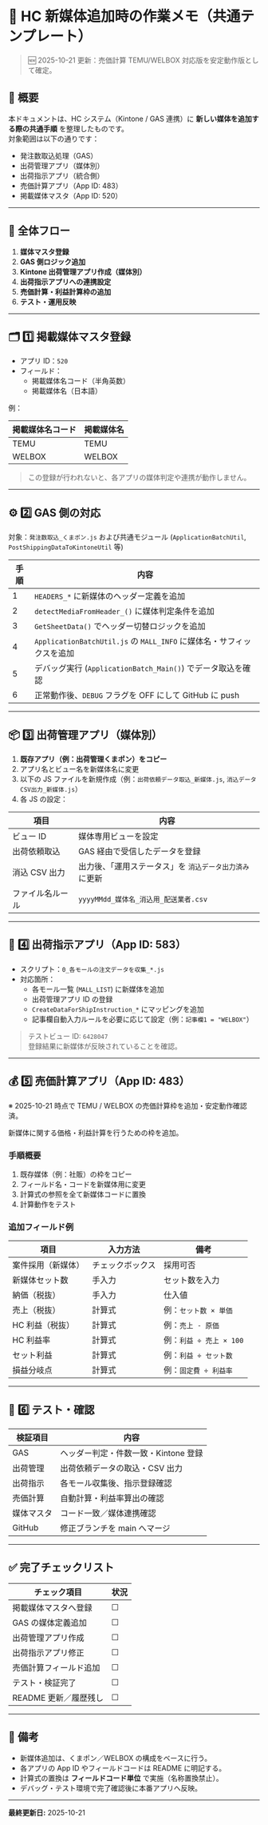 # 🧾 HC 新媒体追加時の作業メモ（共通テンプレート）

> 🆕 2025-10-21 更新：売価計算 TEMU/WELBOX 対応版を安定動作版として確定。

## 📘 概要

本ドキュメントは、HC システム（Kintone / GAS 連携）に **新しい媒体を追加する際の共通手順** を整理したものです。  
対象範囲は以下の通りです：

- 発注数取込処理（GAS）
- 出荷管理アプリ（媒体別）
- 出荷指示アプリ（統合側）
- 売価計算アプリ（App ID: 483）
- 掲載媒体マスタ（App ID: 520）

---

## 🧭 全体フロー

1. **媒体マスタ登録**
2. **GAS 側ロジック追加**
3. **Kintone 出荷管理アプリ作成（媒体別）**
4. **出荷指示アプリへの連携設定**
5. **売価計算・利益計算枠の追加**
6. **テスト・運用反映**

---

## 🗂 1️⃣ 掲載媒体マスタ登録

- アプリ ID：`520`
- フィールド：
  - 掲載媒体名コード（半角英数）
  - 掲載媒体名（日本語）

例：

| 掲載媒体名コード | 掲載媒体名 |
| ---------------- | ---------- |
| TEMU             | TEMU       |
| WELBOX           | WELBOX     |

> この登録が行われないと、各アプリの媒体判定や連携が動作しません。

---

## ⚙️ 2️⃣ GAS 側の対応

対象：`発注数取込_くまポン.js` および共通モジュール (`ApplicationBatchUtil`, `PostShippingDataToKintoneUtil` 等)

| 手順 | 内容                                                                  |
| ---- | --------------------------------------------------------------------- |
| 1    | `HEADERS_*` に新媒体のヘッダー定義を追加                              |
| 2    | `detectMediaFromHeader_()` に媒体判定条件を追加                       |
| 3    | `GetSheetData()` でヘッダー切替ロジックを追加                         |
| 4    | `ApplicationBatchUtil.js` の `MALL_INFO` に媒体名・サフィックスを追加 |
| 5    | デバッグ実行 (`ApplicationBatch_Main()`) でデータ取込を確認           |
| 6    | 正常動作後、`DEBUG` フラグを OFF にして GitHub に push                |

---

## 📦 3️⃣ 出荷管理アプリ（媒体別）

1. **既存アプリ（例：出荷管理くまポン）をコピー**
2. アプリ名とビュー名を新媒体名に変更
3. 以下の JS ファイルを新規作成（例：`出荷依頼データ取込_新媒体.js`, `消込データCSV出力_新媒体.js`）
4. 各 JS の設定：

| 項目             | 内容                                                     |
| ---------------- | -------------------------------------------------------- |
| ビュー ID        | 媒体専用ビューを設定                                     |
| 出荷依頼取込     | GAS 経由で受信したデータを登録                           |
| 消込 CSV 出力    | 出力後、「運用ステータス」を `消込データ出力済み` に更新 |
| ファイル名ルール | `yyyyMMdd_媒体名_消込用_配送業者.csv`                    |

---

## 📮 4️⃣ 出荷指示アプリ（App ID: 583）

- スクリプト：`0_各モールの注文データを収集_*.js`
- 対応箇所：
  - 各モール一覧 (`MALL_LIST`) に新媒体を追加
  - 出荷管理アプリ ID の登録
  - `CreateDataForShipInstruction_*` にマッピングを追加
  - 記事欄自動入力ルールを必要に応じて設定（例：`記事欄1 = "WELBOX"`）

> テストビュー ID: `6428047`  
> 登録結果に新媒体が反映されていることを確認。

---

## 💰 5️⃣ 売価計算アプリ（App ID: 483）

※ 2025-10-21 時点で TEMU / WELBOX の売価計算枠を追加・安定動作確認済。

新媒体に関する価格・利益計算を行うための枠を追加。

### 手順概要

1. 既存媒体（例：社販）の枠をコピー
2. フィールド名・コードを新媒体用に変更
3. 計算式の参照を全て新媒体コードに置換
4. 計算動作をテスト

### 追加フィールド例

| 項目               | 入力方法         | 備考                    |
| ------------------ | ---------------- | ----------------------- |
| 案件採用（新媒体） | チェックボックス | 採用可否                |
| 新媒体セット数     | 手入力           | セット数を入力          |
| 納価（税抜）       | 手入力           | 仕入値                  |
| 売上（税抜）       | 計算式           | 例：`セット数 × 単価`   |
| HC 利益（税抜）    | 計算式           | 例：`売上 - 原価`       |
| HC 利益率          | 計算式           | 例：`利益 ÷ 売上 × 100` |
| セット利益         | 計算式           | 例：`利益 ÷ セット数`   |
| 損益分岐点         | 計算式           | 例：`固定費 ÷ 利益率`   |

---

## 🧪 6️⃣ テスト・確認

| 検証項目   | 内容                                 |
| ---------- | ------------------------------------ |
| GAS        | ヘッダー判定・件数一致・Kintone 登録 |
| 出荷管理   | 出荷依頼データの取込・CSV 出力       |
| 出荷指示   | 各モール収集後、指示登録確認         |
| 売価計算   | 自動計算・利益率算出の確認           |
| 媒体マスタ | コード一致／媒体連携確認             |
| GitHub     | 修正ブランチを main へマージ         |

---

## ✅ 完了チェックリスト

| チェック項目           | 状況 |
| ---------------------- | ---- |
| 掲載媒体マスタへ登録   | ☐    |
| GAS の媒体定義追加     | ☐    |
| 出荷管理アプリ作成     | ☐    |
| 出荷指示アプリ修正     | ☐    |
| 売価計算フィールド追加 | ☐    |
| テスト・検証完了       | ☐    |
| README 更新／履歴残し  | ☐    |

---

## 🧱 備考

- 新媒体追加は、くまポン／WELBOX の構成をベースに行う。
- 各アプリの App ID やフィールドコードは README に明記する。
- 計算式の置換は **フィールドコード単位** で実施（名称置換禁止）。
- デバッグ・テスト環境で完了確認後に本番アプリへ反映。

---

**最終更新日:** 2025-10-21
